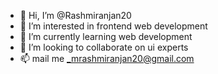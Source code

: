 - 👋 Hi, I’m @Rashmiranjan20
- 👀 I’m interested in frontend web development 
- 🌱 I’m currently learning web development 
- 💞️ I’m looking to collaborate on ui experts
- 📫 mail me  _mrashmiranjan20@gmail.com

<!---
Rashmiranjan20/Rashmiranjan20 is a ✨ special ✨ repository because its `README.md` (this file) appears on your GitHub profile.
You can click the Preview link to take a look at your changes.
--->
